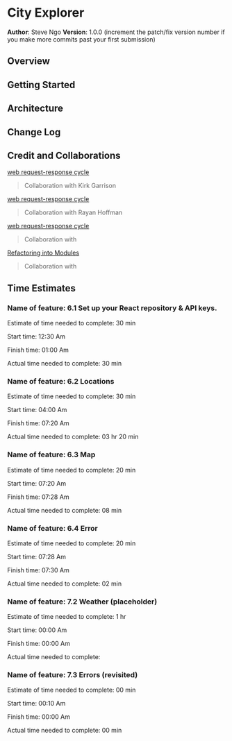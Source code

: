 # City Explorer

**Author**: Steve Ngo
**Version**: 1.0.0 (increment the patch/fix version number if you make more commits past your first submission)

## Overview
<!-- Provide a high level overview of what this application is and why you are building it, beyond the fact that it's an assignment for this class. (i.e. What's your problem domain?) -->

## Getting Started
<!-- What are the steps that a user must take in order to build this app on their own machine and get it running? -->

## Architecture
<!-- Provide a detailed description of the application design. What technologies (languages, libraries, etc) you're using, and any other relevant design information. -->

## Change Log
<!-- Use this area to document the iterative changes made to your application as each feature is successfully implemented. Use time stamps. Here's an example:

00-00-2021 4:59pm - Application now has a fully-functional express server, with a GET route for the location resource. -->

## Credit and Collaborations
<!-- Give credit (and a link) to other people or resources that helped you build this application. -->
[web request-response cycle]()
> Collaboration with Kirk Garrison

[web request-response cycle]()
> Collaboration with Rayan Hoffman

[web request-response cycle]()
> Collaboration with 

[Refactoring into Modules]()
> Collaboration with 

## Time Estimates
### Name of feature: 6.1 Set up your React repository & API keys.

Estimate of time needed to complete: 30 min

Start time: 12:30 Am

Finish time: 01:00 Am

Actual time needed to complete: 30 min


### Name of feature: 6.2 Locations

Estimate of time needed to complete: 30 min

Start time: 04:00 Am

Finish time: 07:20 Am

Actual time needed to complete: 03 hr 20 min

### Name of feature: 6.3 Map

Estimate of time needed to complete: 20 min

Start time: 07:20 Am

Finish time: 07:28 Am

Actual time needed to complete: 08 min

### Name of feature: 6.4 Error

Estimate of time needed to complete: 20 min

Start time: 07:28 Am

Finish time: 07:30 Am

Actual time needed to complete: 02 min

### Name of feature: 7.2 Weather (placeholder)

Estimate of time needed to complete: 1 hr

Start time: 00:00 Am

Finish time: 00:00 Am

Actual time needed to complete: 

### Name of feature: 7.3 Errors (revisited)

Estimate of time needed to complete: 00 min

Start time: 00:10 Am

Finish time: 00:00 Am

Actual time needed to complete: 00 min